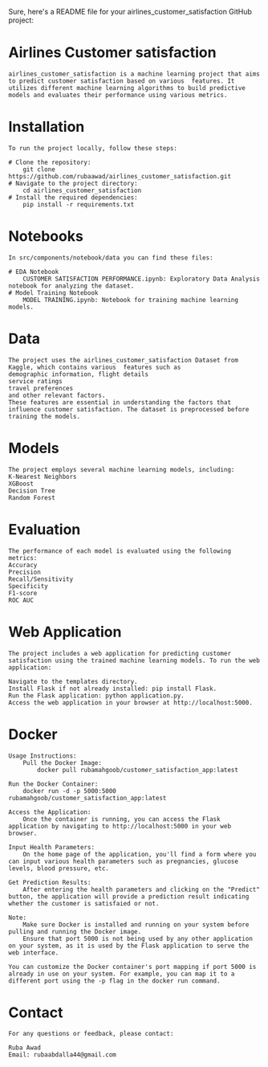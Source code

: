 
Sure, here's a README file for your airlines_customer_satisfaction GitHub project:

# Airlines Customer satisfaction 
    airlines_customer_satisfaction is a machine learning project that aims to predict customer satisfaction based on various  features. It utilizes different machine learning algorithms to build predictive models and evaluates their performance using various metrics.


# Installation
    To run the project locally, follow these steps:

    # Clone the repository:
        git clone https://github.com/rubaawad/airlines_customer_satisfaction.git
    # Navigate to the project directory:
        cd airlines_customer_satisfaction
    # Install the required dependencies:
        pip install -r requirements.txt
# Notebooks
    In src/components/notebook/data you can find these files:

    # EDA Notebook
        CUSTOMER SATISFACTION PERFORMANCE.ipynb: Exploratory Data Analysis notebook for analyzing the dataset.
    # Model Training Notebook
        MODEL TRAINING.ipynb: Notebook for training machine learning models.
# Data
    The project uses the airlines_customer_satisfaction Dataset from Kaggle, which contains various  features such as
    demographic information, flight details
    service ratings
    travel preferences
    and other relevant factors. 
    These features are essential in understanding the factors that influence customer satisfaction. The dataset is preprocessed before training the models.

# Models
    The project employs several machine learning models, including:
    K-Nearest Neighbors
    XGBoost
    Decision Tree
    Random Forest

# Evaluation
    The performance of each model is evaluated using the following metrics:
    Accuracy
    Precision
    Recall/Sensitivity
    Specificity
    F1-score
    ROC AUC
# Web Application
    The project includes a web application for predicting customer satisfaction using the trained machine learning models. To run the web application:

    Navigate to the templates directory.
    Install Flask if not already installed: pip install Flask.
    Run the Flask application: python application.py.
    Access the web application in your browser at http://localhost:5000.
# Docker
    Usage Instructions:
        Pull the Docker Image:
            docker pull rubamahgoob/customer_satisfaction_app:latest

    Run the Docker Container:
        docker run -d -p 5000:5000 rubamahgoob/customer_satisfaction_app:latest

    Access the Application:
        Once the container is running, you can access the Flask application by navigating to http://localhost:5000 in your web browser.

    Input Health Parameters:
        On the home page of the application, you'll find a form where you can input various health parameters such as pregnancies, glucose levels, blood pressure, etc.

    Get Prediction Results:
        After entering the health parameters and clicking on the "Predict" button, the application will provide a prediction result indicating whether the customer is satisfaied or not.

    Note:	
        Make sure Docker is installed and running on your system before pulling and running the Docker image.
        Ensure that port 5000 is not being used by any other application on your system, as it is used by the Flask application to serve the web interface.
        
    You can customize the Docker container's port mapping if port 5000 is already in use on your system. For example, you can map it to a different port using the -p flag in the docker run command.



# Contact
    For any questions or feedback, please contact:

    Ruba Awad
    Email: rubaabdalla44@gmail.com
